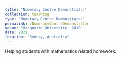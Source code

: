 ```yaml
---
title: "Numeracy Centre Demonstrator"
collection: teaching
type: "Numeracy Centre Demonstrator"
permalink: /NumeracyCentreDemonstrator
venue: "Macquarie University, 2018"
date: 2021
location: "Sydney, Australia"
---
```


Helping students with mathematics related homework.
